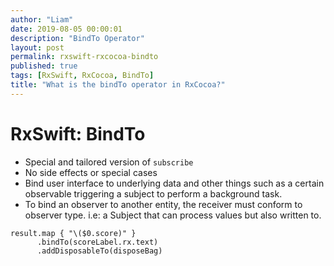 ```yaml
---
author: "Liam"
date: 2019-08-05 00:00:01
description: "BindTo Operator"
layout: post
permalink: rxswift-rxcocoa-bindto
published: true
tags: [RxSwift, RxCocoa, BindTo]
title: "What is the bindTo operator in RxCocoa?"
---
```


# RxSwift: BindTo

- Special and tailored version of `subscribe`
- No side effects or special cases
- Bind user interface to underlying data and other things such as a certain observable triggering a subject to perform a background task.
- To bind an observer to another entity, the receiver must conform to observer type. i.e: a Subject that can process values but also written to.

```
result.map { "\($0.score)" }
      .bindTo(scoreLabel.rx.text)
      .addDisposableTo(disposeBag)
```
